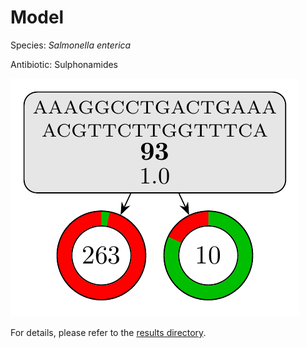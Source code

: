 
# Model

Species: *Salmonella enterica*

Antibiotic: Sulphonamides

<a href="./model.pdf"><img src="./model.png" /></a>

For details, please refer to the [results directory](../../../../../results/cart_b/salmonella%20enterica/sulphonamides/repeat_8/).

